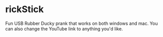 # rickStick
Fun USB Rubber Ducky prank that works on both windows and mac.
You can also change the YouTube link to anything you'd like.
